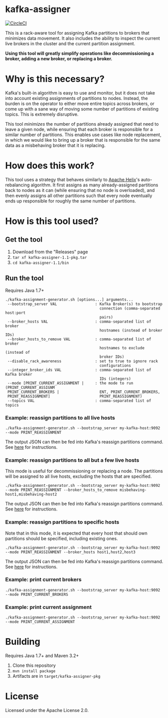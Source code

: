 kafka-assigner
==============

[![CircleCI](https://circleci.com/gh/SiftScience/kafka-assigner.svg?style=svg)](https://circleci.com/gh/SiftScience/kafka-assigner)

This is a rack-aware tool for assigning Kafka partitions to brokers that minimizes data movement. It also includes the ability to inspect the current live brokers in the cluster and the current partition assignment.

**Using this tool will greatly simplify operations like decommissioning a broker, adding a new broker, or replacing a broker.**

# Why is this necessary?
Kafka's built-in algorithm is easy to use and monitor, but it does not take into account existing assignments of partitions to nodes. Instead, the burden is on the operator to either move entire topics across brokers, or come up with a sane way of moving some number of partitions of existing topics. This is extremely disruptive.

This tool _minimizes_ the number of partitions already assigned that need to leave a given node, while ensuring that each broker is responsible for a similar number of partitions. This enables use cases like node replacement, in which we would like to bring up a broker that is responsible for the same data as a misbehaving broker that it is replacing.

# How does this work?
This tool uses a strategy that behaves similarly to [Apache Helix](http://helix.apache.org)'s auto-rebalancing algorithm. It first assigns as many already-assigned partitions back to nodes as it can (while ensuring that no node is overloaded), and then evenly assigns all other partitions such that every node eventually ends up responsible for roughly the same number of partitions.

# How is this tool used?

## Get the tool
1. Download from the "Releases" page
2. `tar xf kafka-assigner-1.1-pkg.tar`
3. `cd kafka-assigner-1.1/bin`

## Run the tool
Requires Java 1.7+

```
./kafka-assignment-generator.sh [options...] arguments...
 --bootstrap_server VAL                 : Kafka Broker(s) to bootstrap
                                          connection (comma-separated host:port
                                          pairs)
 --broker_hosts VAL                     : comma-separated list of broker
                                          hostnames (instead of broker IDs)
 --broker_hosts_to_remove VAL           : comma-separated list of broker
                                          hostnames to exclude (instead of
                                          broker IDs)
 --disable_rack_awareness               : set to true to ignore rack
                                          configurations
 --integer_broker_ids VAL               : comma-separated list of Kafka broker
                                          IDs (integers)
 --mode [PRINT_CURRENT_ASSIGNMENT |     : the mode to run (PRINT_CURRENT_ASSIGNM
 PRINT_CURRENT_BROKERS |                  ENT, PRINT_CURRENT_BROKERS,
 PRINT_REASSIGNMENT]                      PRINT_REASSIGNMENT)
 --topics VAL                           : comma-separated list of topics
```

### Example: reassign partitions to all live hosts
```
./kafka-assignment-generator.sh --bootstrap_server my-kafka-host:9092 --mode PRINT_REASSIGNMENT
```

The output JSON can then be fed into Kafka's reassign partitions command. See [here](http://kafka.apache.org/0100/ops.html#basic_ops_partitionassignment) for instructions.

### Example: reassign partitions to all but a few live hosts
This mode is useful for decommissioning or replacing a node. The partitions will be assigned to all live hosts, excluding the hosts that are specified.
```
./kafka-assignment-generator.sh --bootstrap_server my-kafka-host:9092 --mode PRINT_REASSIGNMENT --broker_hosts_to_remove misbehaving-host1,misbehaving-host2
```

The output JSON can then be fed into Kafka's reassign partitions command. See [here](http://kafka.apache.org/0100/ops.html#basic_ops_partitionassignment) for instructions.

### Example: reassign partitions to specific hosts
Note that in this mode, it is expected that every host that should own partitions should be specified, including existing ones.
```
./kafka-assignment-generator.sh --bootstrap_server my-kafka-host:9092 --mode PRINT_REASSIGNMENT --broker_hosts host1,host2,host3
```

The output JSON can then be fed into Kafka's reassign partitions command. See [here](http://kafka.apache.org/0100/ops.html#basic_ops_partitionassignment) for instructions.

### Example: print current brokers
```
./kafka-assignment-generator.sh --bootstrap_server my-kafka-host:9092 --mode PRINT_CURRENT_BROKERS
```

### Example: print current assignment
```
./kafka-assignment-generator.sh --bootstrap_server my-kafka-host:9092 --mode PRINT_CURRENT_ASSIGNMENT
```

# Building
Requires Java 1.7+ and Maven 3.2+

1. Clone this repository
2. `mvn install package`
3. Artifacts are in `target/kafka-assigner-pkg`

# License
Licensed under the Apache License 2.0.
